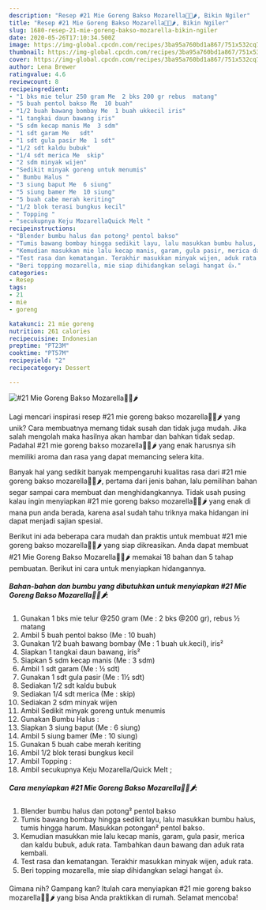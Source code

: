 ```yaml
---
description: "Resep #21 Mie Goreng Bakso Mozarella🍜🧀🌶, Bikin Ngiler"
title: "Resep #21 Mie Goreng Bakso Mozarella🍜🧀🌶, Bikin Ngiler"
slug: 1680-resep-21-mie-goreng-bakso-mozarella-bikin-ngiler
date: 2020-05-26T17:10:34.500Z
image: https://img-global.cpcdn.com/recipes/3ba95a760bd1a867/751x532cq70/21-mie-goreng-bakso-mozarella🍜🧀🌶-foto-resep-utama.jpg
thumbnail: https://img-global.cpcdn.com/recipes/3ba95a760bd1a867/751x532cq70/21-mie-goreng-bakso-mozarella🍜🧀🌶-foto-resep-utama.jpg
cover: https://img-global.cpcdn.com/recipes/3ba95a760bd1a867/751x532cq70/21-mie-goreng-bakso-mozarella🍜🧀🌶-foto-resep-utama.jpg
author: Lena Brewer
ratingvalue: 4.6
reviewcount: 8
recipeingredient:
- "1 bks mie telur 250 gram Me  2 bks 200 gr rebus  matang"
- "5 buah pentol bakso Me  10 buah"
- "1/2 buah bawang bombay Me  1 buah ukkecil iris"
- "1 tangkai daun bawang iris"
- "5 sdm kecap manis Me  3 sdm"
- "1 sdt garam Me   sdt"
- "1 sdt gula pasir Me  1 sdt"
- "1/2 sdt kaldu bubuk"
- "1/4 sdt merica Me  skip"
- "2 sdm minyak wijen"
- "Sedikit minyak goreng untuk menumis"
- " Bumbu Halus "
- "3 siung baput Me  6 siung"
- "5 siung bamer Me  10 siung"
- "5 buah cabe merah keriting"
- "1/2 blok terasi bungkus kecil"
- " Topping "
- "secukupnya Keju MozarellaQuick Melt "
recipeinstructions:
- "Blender bumbu halus dan potong² pentol bakso"
- "Tumis bawang bombay hingga sedikit layu, lalu masukkan bumbu halus, tumis hingga harum. Masukkan potongan² pentol bakso."
- "Kemudian masukkan mie lalu kecap manis, garam, gula pasir, merica dan kaldu bubuk, aduk rata. Tambahkan daun bawang dan aduk rata kembali."
- "Test rasa dan kematangan. Terakhir masukkan minyak wijen, aduk rata."
- "Beri topping mozarella, mie siap dihidangkan selagi hangat 👍."
categories:
- Resep
tags:
- 21
- mie
- goreng

katakunci: 21 mie goreng 
nutrition: 261 calories
recipecuisine: Indonesian
preptime: "PT23M"
cooktime: "PT57M"
recipeyield: "2"
recipecategory: Dessert

---
```



![#21 Mie Goreng Bakso Mozarella🍜🧀🌶](https://img-global.cpcdn.com/recipes/3ba95a760bd1a867/751x532cq70/21-mie-goreng-bakso-mozarella🍜🧀🌶-foto-resep-utama.jpg)

Lagi mencari inspirasi resep #21 mie goreng bakso mozarella🍜🧀🌶 yang unik? Cara membuatnya memang tidak susah dan tidak juga mudah. Jika salah mengolah maka hasilnya akan hambar dan bahkan tidak sedap. Padahal #21 mie goreng bakso mozarella🍜🧀🌶 yang enak harusnya sih memiliki aroma dan rasa yang dapat memancing selera kita.



Banyak hal yang sedikit banyak mempengaruhi kualitas rasa dari #21 mie goreng bakso mozarella🍜🧀🌶, pertama dari jenis bahan, lalu pemilihan bahan segar sampai cara membuat dan menghidangkannya. Tidak usah pusing kalau ingin menyiapkan #21 mie goreng bakso mozarella🍜🧀🌶 yang enak di mana pun anda berada, karena asal sudah tahu triknya maka hidangan ini dapat menjadi sajian spesial.


Berikut ini ada beberapa cara mudah dan praktis untuk membuat #21 mie goreng bakso mozarella🍜🧀🌶 yang siap dikreasikan. Anda dapat membuat #21 Mie Goreng Bakso Mozarella🍜🧀🌶 memakai 18 bahan dan 5 tahap pembuatan. Berikut ini cara untuk menyiapkan hidangannya.

<!--inarticleads1-->

##### Bahan-bahan dan bumbu yang dibutuhkan untuk menyiapkan #21 Mie Goreng Bakso Mozarella🍜🧀🌶:

1. Gunakan 1 bks mie telur @250 gram (Me : 2 bks @200 gr), rebus ½ matang
1. Ambil 5 buah pentol bakso (Me : 10 buah)
1. Gunakan 1/2 buah bawang bombay (Me : 1 buah uk.kecil), iris²
1. Siapkan 1 tangkai daun bawang, iris²
1. Siapkan 5 sdm kecap manis (Me : 3 sdm)
1. Ambil 1 sdt garam (Me : ½ sdt)
1. Gunakan 1 sdt gula pasir (Me : 1½ sdt)
1. Sediakan 1/2 sdt kaldu bubuk
1. Sediakan 1/4 sdt merica (Me : skip)
1. Sediakan 2 sdm minyak wijen
1. Ambil Sedikit minyak goreng untuk menumis
1. Gunakan  Bumbu Halus :
1. Siapkan 3 siung baput (Me : 6 siung)
1. Ambil 5 siung bamer (Me : 10 siung)
1. Gunakan 5 buah cabe merah keriting
1. Ambil 1/2 blok terasi bungkus kecil
1. Ambil  Topping :
1. Ambil secukupnya Keju Mozarella/Quick Melt ;




<!--inarticleads2-->

##### Cara menyiapkan #21 Mie Goreng Bakso Mozarella🍜🧀🌶:

1. Blender bumbu halus dan potong² pentol bakso
1. Tumis bawang bombay hingga sedikit layu, lalu masukkan bumbu halus, tumis hingga harum. Masukkan potongan² pentol bakso.
1. Kemudian masukkan mie lalu kecap manis, garam, gula pasir, merica dan kaldu bubuk, aduk rata. Tambahkan daun bawang dan aduk rata kembali.
1. Test rasa dan kematangan. Terakhir masukkan minyak wijen, aduk rata.
1. Beri topping mozarella, mie siap dihidangkan selagi hangat 👍.




Gimana nih? Gampang kan? Itulah cara menyiapkan #21 mie goreng bakso mozarella🍜🧀🌶 yang bisa Anda praktikkan di rumah. Selamat mencoba!
